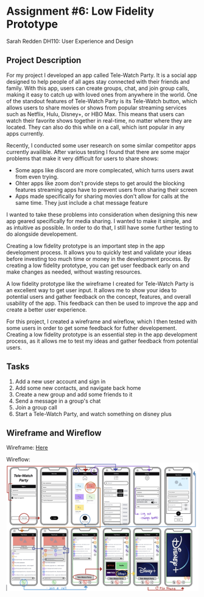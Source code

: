 # Assignment #6: Low Fidelity Prototype

Sarah Redden
DH110: User Experience and Design

## Project Description

For my project I developed an app called Tele-Watch Party. It is a social app designed to help people of all ages stay connected with their friends and family. With this app, users can create groups, chat, and join group calls, making it easy to catch up with loved ones from anywhere in the world. One of the standout features of Tele-Watch Party is its Tele-Watch button, which allows users to share movies or shows from popular streaming services such as Netflix, Hulu, Disney+, or HBO Max. This means that users can watch their favorite shows together in real-time, no matter where they are located. They can also do this while on a call, which isnt popular in any apps currently.

Recently, I conducted some user research on some similar competitor apps currently availible. After various testing I found that there are some major problems that make it very difficult for users to share shows:

* Some apps like discord are more complecated, which turns users awat from even trying.
* Ohter apps like zoom don't provide steps to get arould the blocking features streaming apps have to prevent users from sharing their screen 
* Apps made specifically for sharing movies don't allow for calls at the same time. They just include a chat message feature

I wanted to take these problems into consideration when designing this new app geared specifically for media sharing. I wanted to make it simple, and as intuitive as possible. In order to do that, I still have some further testing to do alongside developement.

Creating a low fidelity prototype is an important step in the app development process. It allows you to quickly test and validate your ideas before investing too much time or money in the development process. By creating a low fidelity prototype, you can get user feedback early on and make changes as needed, without wasting resources.

A low fidelity prototype like the wireframe I created for Tele-Watch Party is an excellent way to get user input. It allows me to show your idea to potential users and gather feedback on the concept, features, and overall usability of the app. This feedback can then be used to improve the app and create a better user experience.

For this project, I created a wireframe and wireflow, which I then tested with some users in order to get some feedback for futher developement. Creating a low fidelity prototype is an essential step in the app development process, as it allows me to test my ideas and gather feedback from potential users.


## Tasks

1. Add a new user account and sign in
2. Add some new contacts, and navigate back home
3. Create a new group and add some friends to it
4. Send a message in a group's chat 
5. Join a group call
6. Start a Tele-Watch Party, and watch something on disney plus 

## Wireframe and Wireflow

Wireframe: [Here](https://sarah398878.invisionapp.com/freehand/Proj-5-pObe8fZlr)

Wireflow:
![dummy image](wireframe.jpeg)



